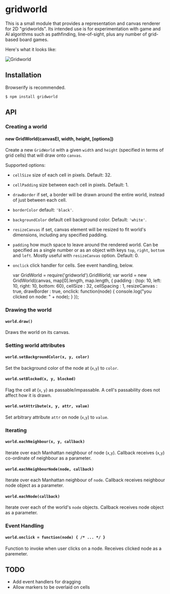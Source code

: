 # gridworld

This is a small module that provides a representation and canvas renderer for 2D "gridworlds". Its intended use is for experimentation with game and AI algorithms such as pathfinding, line-of-sight, plus any number of grid-based board games.

Here's what it looks like:

![Gridworld](https://raw.github.com/jaz303/gridworld/master/screenshot.png)

## Installation

Browserify is recommended.

    $ npm install gridworld

## API

### Creating a world

#### new GridWorld(canvasEl, width, height, [options])

Create a new `GridWorld` with a given `width` and `height` (specified in terms of grid cells) that will draw onto `canvas`.

Supported options:

  * `cellSize` size of each cell in pixels. Default: 32.
  * `cellPadding` size between each cell in pixels. Default: 1.
  * `drawBorder` if set, a border will be drawn around the entire world, instead of just between each cell.
  * `borderColor` default: `'black'`.
  * `backgroundColor` default cell background color. Default: `'white'`.
  * `resizeCanvas` if set, canvas element will be resized to fit world's dimensions, including any specified padding.
  * `padding` how much space to leave around the rendered world. Can be specified as a single number or as an object with keys `top`, `right`, `bottom` and `left`. Mostly useful with `resizeCanvas` option. Default: 0.
  * `onclick` click handler for cells. See event handling, below.


    var GridWorld = require('gridworld').GridWorld;
    var world = new GridWorld(canvas, map[0].length, map.length, {
      padding       : {top: 10, left: 10, right: 10, bottom: 60},
      cellSize      : 32,
      cellSpacing   : 1,
      resizeCanvas  : true,
      drawBorder    : true,
      onclick: function(node) {
        console.log("you clicked on node: " + node);
      }
    });


### Drawing the world

#### `world.draw()`

Draws the world on its canvas.

### Setting world attributes

#### `world.setBackgroundColor(x, y, color)`

Set the background color of the node at (`x`,`y`) to `color`.

#### `world.setBlocked(x, y, blocked)`

Flag the cell at (`x`, `y`) as passable/impassable. A cell's passability does not affect how it is drawn.

#### `world.setAttribute(x, y, attr, value)`

Set arbitrary attribute `attr` on node (`x`,`y`) to `value`.

### Iterating

#### `world.eachNeighbour(x, y, callback)`

Iterate over each Manhattan neighbour of node (`x`,`y`). Callback receives (`x`,`y`) co-ordinate of neighbour as a parameter.

#### `world.eachNeighbourNode(node, callback)`

Iterate over each Manhattan neighbour of `node`. Callback receives neighbour node object as a parameter.

#### `world.eachNode(callback)`

Iterate over each of the world's `node` objects. Callback receives node object as a parameter.

### Event Handling

#### `world.onclick = function(node) { /* ... */ }`

Function to invoke when user clicks on a node. Receives clicked node as a paremeter.

## TODO

  * Add event handlers for dragging
  * Allow markers to be overlaid on cells